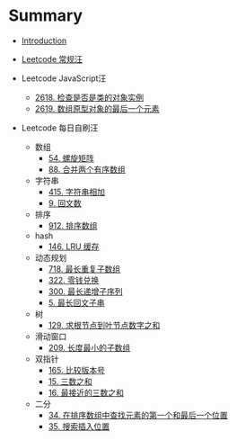 # Summary

- [Introduction](README.md)

- [Leetcode 常规汪](./Leetcode/Classics/index.md)
- Leetcode JavaScript汪
  - [2618. 检查是否是类的对象实例](./Leetcode/Problems/Medium/2618.md)
  - [2619. 数组原型对象的最后一个元素](./Leetcode/Problems/Easy/2619.md)
- Leetcode 每日自刷汪
  - 数组
    - [54. 螺旋矩阵](./Leetcode/Problems/Medium/54.md)
    - [88. 合并两个有序数组](./Leetcode/Problems/easy/88.md)
  - 字符串
    - [415. 字符串相加](./Leetcode/Problems/Easy/415.md)
    - [9. 回文数](./Leetcode/Problems/Easy/9.md)
  - 排序
    - [912. 排序数组](./Leetcode/Problems/Medium/912.md)
  - hash
    - [146. LRU 缓存](./Leetcode/Problems/Medium/146.md)
  - 动态规划
    - [718. 最长重复子数组](./Leetcode/Problems/Medium/718.md)
    - [322. 零钱兑换](./Leetcode/Problems/Medium/322.md)
    - [300. 最长递增子序列](./Leetcode/Problems/Medium/300.md)
    - [5. 最长回文子串](./Leetcode/Problems/Medium/5.md)
  - 树
    - [129. 求根节点到叶节点数字之和](./Leetcode/Problems/Medium/129.md)
  - 滑动窗口
    - [209. 长度最小的子数组](./Leetcode/Problems/Medium/209.md)
  - 双指针
    - [165. 比较版本号](./Leetcode/Problems/Medium/165.md)
    - [15. 三数之和](./Leetcode/Problems/Medium/15.md)
    - [16. 最接近的三数之和](./Leetcode/Problems/Medium/16.md)
  - 二分
    - [34. 在排序数组中查找元素的第一个和最后一个位置](./Leetcode/Problems/Medium/34.md)
    - [35. 搜索插入位置](./Leetcode/Problems/Easy/35.md)

